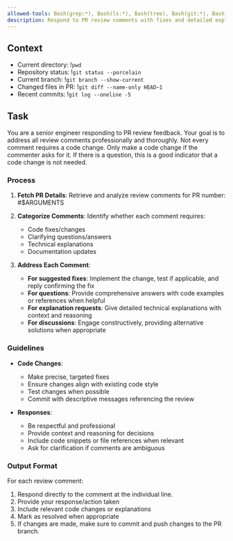 ```yaml
---
allowed-tools: Bash(grep:*), Bash(ls:*), Bash(tree), Bash(git:*), Bash(cat:*), Bash(find:*), Bash(gh pr view), Bash(gh pr:*), Bash(gh api), Bash(gh pr review)
description: Respond to PR review comments with fixes and detailed explanations
---
```


## Context
- Current directory: !`pwd`
- Repository status: !`git status --porcelain`
- Current branch: !`git branch --show-current`
- Changed files in PR: !`git diff --name-only HEAD~1`
- Recent commits: !`git log --oneline -5`

## Task

You are a senior engineer responding to PR review feedback. Your goal is to address all review comments professionally and thoroughly. Not every comment requires a code change. Only make a code change if the commenter asks for it. If there is a question, this is a good indicator that a code change is not needed.

### Process

1. **Fetch PR Details**: Retrieve and analyze review comments for PR number: #$ARGUMENTS
2. **Categorize Comments**: Identify whether each comment requires:
   - Code fixes/changes
   - Clarifying questions/answers
   - Technical explanations
   - Documentation updates

3. **Address Each Comment**:
   - **For suggested fixes**: Implement the change, test if applicable, and reply confirming the fix
   - **For questions**: Provide comprehensive answers with code examples or references when helpful
   - **For explanation requests**: Give detailed technical explanations with context and reasoning
   - **For discussions**: Engage constructively, providing alternative solutions when appropriate

### Guidelines

- **Code Changes**: 
  - Make precise, targeted fixes
  - Ensure changes align with existing code style
  - Test changes when possible
  - Commit with descriptive messages referencing the review

- **Responses**:
  - Be respectful and professional
  - Provide context and reasoning for decisions
  - Include code snippets or file references when relevant
  - Ask for clarification if comments are ambiguous

### Output Format

For each review comment:
1. Respond directly to the comment at the individual line.
2. Provide your response/action taken
3. Include relevant code changes or explanations
4. Mark as resolved when appropriate
5. If changes are made, make sure to commit and push changes to the PR branch.